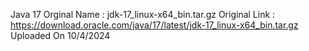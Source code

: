 Java 17 
Orginal Name : jdk-17_linux-x64_bin.tar.gz
Original Link : https://download.oracle.com/java/17/latest/jdk-17_linux-x64_bin.tar.gz
Uploaded On 10/4/2024
